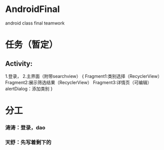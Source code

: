 # AndroidFinal
android class final teamwork

# 任务（暂定）
## Activity:
1.登录，
2.主界面（附带searchview） {
  Fragment1:类别选择（RecyclerView）
  Fragment2:展示筛选结果（RecyclerView）
  Fragment3:详情页（可编辑）
  alertDialog：添加类别
}
# 分工
### 涛涛：登录，dao
### 天舒：先写着剩下的
